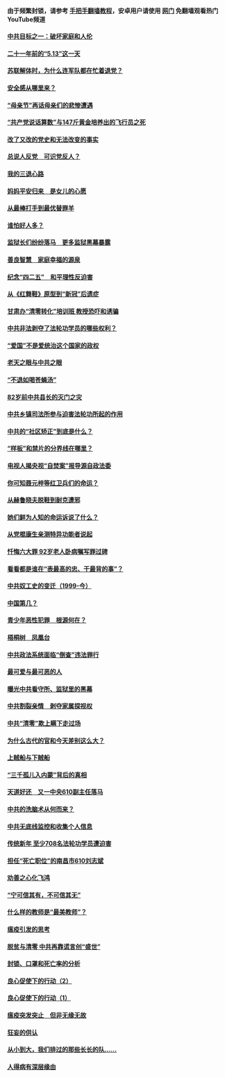 #### 由于频繁封锁，请参考 [手把手翻墙教程](https://github.com/gfw-breaker/guides/wiki/)，安卓用户请使用 [网门](https://github.com/gfw-breaker/nogfw/blob/master/dl.md?t=05141100) 免翻墙观看热门YouTube频道 

#### [中共目标之一：破坏家庭和人伦](../pages/19/424454.md?t=05141100) 

#### [二十一年前的“5.13”这一天](../pages/19/424814.md?t=05141100) 

#### [苏联解体时，为什么连军队都在忙着退党？](../pages/19/424335.md?t=05141100) 

#### [安全感从哪里来？](../pages/19/424336.md?t=05141100) 

#### [“母亲节”再话母亲们的悲惨遭遇](../pages/19/424234.md?t=05141100) 

#### [“共产党说话算数”与147斤黄金培养出的飞行员之死](../pages/19/424115.md?t=05141100) 

#### [改了又改的党史和无法改变的事实](../pages/19/424037.md?t=05141100) 

#### [总说人反党　可识党反人？](../pages/19/423820.md?t=05141100) 

#### [我的三退心路](../pages/19/423876.md?t=05141100) 

#### [妈妈平安归来　是女儿的心愿](../pages/19/423947.md?t=05141100) 

#### [从最棒打手到最优替罪羊](../pages/19/423819.md?t=05141100) 

#### [谁怕好人多？](../pages/19/423774.md?t=05141100) 

#### [监狱长们纷纷落马　更多监狱黑幕暴露](../pages/19/423787.md?t=05141100) 

#### [善良智慧　家庭幸福的源泉](../pages/19/423632.md?t=05141100) 

#### [纪念“四二五”　和平理性反迫害](../pages/19/423660.md?t=05141100) 

#### [从《红舞鞋》原型到“新冠”后遗症](../pages/19/423509.md?t=05141100) 

#### [甘肃办“清零转化”培训班 教授恐吓和诱骗](../pages/19/423498.md?t=05141100) 

#### [中共非法剥夺了法轮功学员的哪些权利？](../pages/19/423392.md?t=05141100) 

#### [“爱国”不是爱统治这个国家的政权](../pages/19/423029.md?t=05141100) 

#### [老天之眼与中共之眼](../pages/19/423378.md?t=05141100) 

#### [“不退如喝苍蝇汤”](../pages/19/423287.md?t=05141100) 

#### [82岁前中共县长的灭门之灾](../pages/19/423055.md?t=05141100) 

#### [中共乡镇司法所参与迫害法轮功所起的作用](../pages/19/423064.md?t=05141100) 

#### [中共的“社区矫正”到底是什么？](../pages/19/422870.md?t=05141100) 

#### [“样板”和禁片的分界线在哪里？](../pages/19/422704.md?t=05141100) 

#### [电视人揭央视“自焚案”报导源自政法委](../pages/19/422770.md?t=05141100) 

#### [你可知聂元梓等红卫兵们的命运？](../pages/19/422848.md?t=05141100) 

#### [从赫鲁晓夫脱鞋到耐克遭邪](../pages/19/422826.md?t=05141100) 

#### [她们鲜为人知的命运诉说了什么？](../pages/19/422754.md?t=05141100) 

#### [从党棍康生亲测特异功能者说起](../pages/19/422657.md?t=05141100) 

#### [忏悔六大罪 92岁老人卧病嘱写罪过碑](../pages/19/422750.md?t=05141100) 

#### [看看都是谁在“表最高的忠、干最背的事”？](../pages/19/422703.md?t=05141100) 

#### [中共奴工史的变迁（1999-今）](../pages/19/422656.md?t=05141100) 

#### [中国第几？](../pages/19/422496.md?t=05141100) 

#### [青少年恶性犯罪　根源何在？](../pages/19/422449.md?t=05141100) 

#### [梧桐树　凤凰台](../pages/19/422442.md?t=05141100) 

#### [中共政法系统面临“倒查”违法罪行](../pages/19/422497.md?t=05141100) 

#### [最可爱与最可恶的人](../pages/19/422448.md?t=05141100) 

#### [曝光中共看守所、监狱里的黑幕](../pages/19/422390.md?t=05141100) 

#### [中共割裂亲情　剥夺家属探视权](../pages/19/422364.md?t=05141100) 

#### [中共“清零”欺上瞒下走过场](../pages/19/422306.md?t=05141100) 

#### [为什么古代的官和今天差别这么大？](../pages/19/422228.md?t=05141100) 

#### [上贼船与下贼船](../pages/19/422276.md?t=05141100) 

#### [“三千孤儿入内蒙”背后的真相](../pages/19/422229.md?t=05141100) 

#### [天道好还　又一中央610副主任落马](../pages/19/422155.md?t=05141100) 

#### [中共的洗脑术从何而来？](../pages/19/422154.md?t=05141100) 

#### [中共无底线监控和收集个人信息](../pages/19/422039.md?t=05141100) 

#### [传统新年 至少708名法轮功学员遭迫害](../pages/19/421946.md?t=05141100) 

#### [担任“死亡职位”的南昌市610刘志斌](../pages/19/421957.md?t=05141100) 

#### [劝善之心化飞鸿](../pages/19/421164.md?t=05141100) 

#### [“宁可信其有，不可信其无”](../pages/19/421691.md?t=05141100) 

#### [什么样的教师是“最美教师”？](../pages/19/421755.md?t=05141100) 

#### [瘟疫引发的思考](../pages/19/421594.md?t=05141100) 

#### [脱贫与清零 中共再靠谎言创“盛世”](../pages/19/421590.md?t=05141100) 

#### [封锁、口罩和死亡率的分析](../pages/19/421495.md?t=05141100) 

#### [良心促使下的行动（2）](../pages/19/421361.md?t=05141100) 

#### [良心促使下的行动（1）](../pages/19/421302.md?t=05141100) 

#### [瘟疫突发突止　但非无缘无故](../pages/19/421281.md?t=05141100) 

#### [狂妄的供认](../pages/19/421199.md?t=05141100) 

#### [从小到大，我们排过的那些长长的队……](../pages/19/421243.md?t=05141100) 

#### [人得病有深层缘由](../pages/19/420864.md?t=05141100) 

